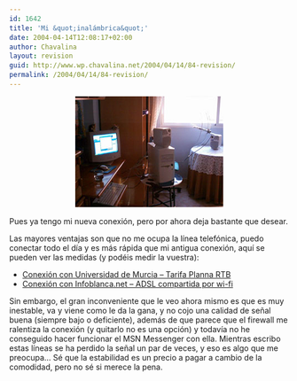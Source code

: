 ```yaml
---
id: 1642
title: 'Mi &quot;inalámbrica&quot;'
date: 2004-04-14T12:08:17+02:00
author: Chavalina
layout: revision
guid: http://www.wp.chavalina.net/2004/04/14/84-revision/
permalink: /2004/04/14/84-revision/
---
```

<p align="center">
  <a href="imagenes/fotos/inalambrica.jpg" target="_blank"><img src="/imagenes/fotos/thumbs/inalambrica.jpg" alt="inalambrica" width="267" height="200" border="0" /></a>
</p>

Pues ya tengo mi nueva conexión, pero por ahora deja bastante que desear.

Las mayores ventajas son que no me ocupa la línea telefónica, puedo conectar todo el día y es más rápida que mi antigua conexión, aquí se pueden ver las medidas (y podéis medir la vuestra):

  * <a href="http://213.4.114.108/cgi-bin/downstream3.asp?bytes=409600&#038;horaIni=1067113207.609&#038;horaFin=1067113374.539" target="_blank">Conexión con Universidad de Murcia &#8211; Tarifa Planna RTB </a>
  * <a href="http://213.4.114.108/cgi-bin/downstream3.asp?bytes=409600&#038;horaIni=1081966568.215&#038;horaFin=1081966631.627" target="_blank">Conexión con Infoblanca.net &#8211; ADSL compartida por wi-fi </a>

Sin embargo, el gran inconveniente que le veo ahora mismo es que es muy inestable, va y viene como le da la gana, y no cojo una calidad de señal buena (siempre bajo o deficiente), además de que parece que el firewall me ralentiza la conexión (y quitarlo no es una opción) y todavía no he conseguido hacer funcionar el MSN Messenger con ella. Mientras escribo estas líneas se ha perdido la señal un par de veces, y eso es algo que me preocupa… Sé que la estabilidad es un precio a pagar a cambio de la comodidad, pero no sé si merece la pena.